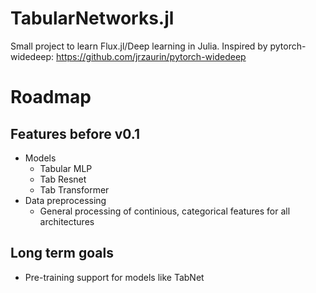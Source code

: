 # TabularNetworks.jl

Small project to learn Flux.jl/Deep learning in Julia. Inspired by pytorch-widedeep: https://github.com/jrzaurin/pytorch-widedeep

# Roadmap

## Features before v0.1
* Models
  * Tabular MLP
  * Tab Resnet
  * Tab Transformer
* Data preprocessing
  * General processing of continious, categorical features for all architectures 

## Long term goals
* Pre-training support for models like TabNet
